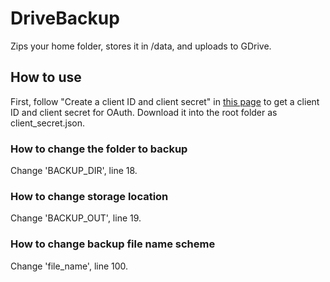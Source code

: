 # DriveBackup
Zips your home folder, stores it in /data, and uploads to GDrive.

## How to use

First, follow "Create a client ID and client secret" in [this page](https://developers.google.com/drive/web/auth/web-server) to get a client ID and client secret for OAuth.
Download it into the root folder as client_secret.json.

### How to change the folder to backup

Change 'BACKUP_DIR', line 18.

### How to change storage location

Change 'BACKUP_OUT', line 19.

### How to change backup file name scheme

Change 'file_name', line 100.
